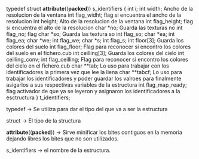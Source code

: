 typedef struct __attribute__((__packed__)) s_identifiers
{
	int			i;
	int			width;				Ancho de la resolucion de la ventana
	int			flag_widht;			flag si encuentra el ancho de la resolucion
	int			height;				Alto de la resolucion de la ventana
	int			flag_height;		flag si encuentra el alto de la resolucion
	char		*no;				Guarda las texturas no
	int			flag_no;			flag
	char		*so;				Guarda las textura so
	int			flag_so;
	char		*ea;
	int			flag_ea;
	char		*we;
	int			flag_we;
	char		*s;
	int			flag_s;
	int			floor[3];			Guarda los colores del suelo
	int			flag_floor;			Flag para reconocer si encontro los colores del suelo en el fichero.cub
	int			ceilling[3];		Guarda los colores del cielo
	int			ceilling_conv;
	int			flag_ceilling;		Flag para reconocer si encontro los colores del cielo en el fichero.cub
	char		**tab;				Lo uso para trabajar con los identificadores la primera vez que lee la liena
	char		**tabcf;			Lo uso para trabajar los identificadores y poder guardar los valroes para finalmente asigarlos a sus respectivas variables de la estructura
	int			flag_map_ready; 	flag activador de que ya se leyeron y asignaron los identificadores a la esctructura
}								t_identifiers;


typedef -> Se utiliza para dar el tipo del que va a ser la estructura

struct -> El tipo de la structura

__attribute__((__packed__)) -> Sirve minificar los bites contiguos en la memoria dejando libres los bites que no son utilizados.

s_identifiers -> el nombre de la estructura.
